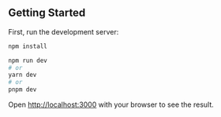 ## Getting Started

First, run the development server:

```bash
npm install

npm run dev
# or
yarn dev
# or
pnpm dev
```

Open [http://localhost:3000](http://localhost:3000) with your browser to see the result.
